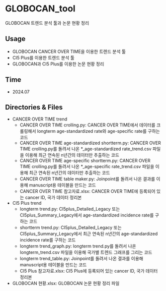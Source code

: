 # GLOBOCAN_tool
GLOBOCAN 트렌드 분석 툴과 논문 현황 정리

## Usage
* GLOBOCAN CANCER OVER TIME을 이용한 트렌드 분석 툴
* CI5 Plus를 이용한 트렌드 분석 툴
* GLOBOCAN과 CI5 Plus를 이용한 논문 현황 정리

## Time
* 2024.07

## Directories & Files
* CANCER OVER TIME trend
  * CANCER OVER TIME crolling.py: CANCER OVER TIME에서 데이터를 크롤링해서 longterm age-standardized rate와 age-specific rate를 구하는 코드
  * CANCER OVER TIME age-standardized shortterm.py: CANCER OVER TIME crolling.py를 돌려서 나온 *_age-standardized rate_trend.csv 파일을 이용해 최근 연속된 n년간의 데이터만 추출하는 코드
  * CANCER OVER TIME age-specific shortterm.py: CANCER OVER TIME crolling.py를 돌려서 나온 *_age-specific rate_trend.csv 파일을 이용해 최근 연속된 n년간의 데이터만 추출하는 코드
  * CANCER OVER TIME table maker.py: Joinpoint를 돌려서 나온 결과를 이용해 manuscript용 테이블을 만드는 코드
  * CANCER OVER TIME 참고자료.xlsx: CANCER OVER TIME에 등록되어 있는 cancer ID, 국가 데이터 정리본
* CI5 Plus trend
  * longterm trend.py: CI5plus_Detailed_Legacy 또는 CI5plus_Summary_Legacy에서 age-standardized incidence rate를 구하는 코드
  * shortterm trend.py: CI5plus_Detailed_Legacy 또는 CI5plus_Summary_Legacy에서 최근 연속된 n년간의 age-standardized incidence rate를 구하는 코드
  * longterm trend_graph.py: longterm trend.py를 돌려서 나온 longterm_trend.csv 파일을 이용해 국가별 트렌드 그래프를 그리는 코드
  * longterm trend_table.py: Joinpoint를 돌려서 나온 결과를 이용해 manuscript용 테이블을 만드는 코드
  * CI5 Plus 참고자료.xlsx: CI5 Plus에 등록되어 있는 cancer ID, 국가 데이터 정리본
* GLOBOCAN 현황.xlsx: GLOBOCAN 논문 현황 정리 파일
